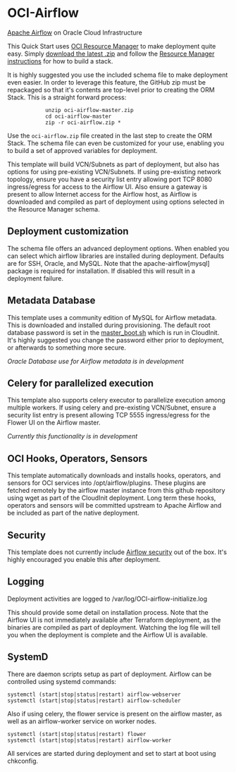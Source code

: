 # OCI-Airflow
[Apache Airflow](https://airflow.apache.org/) on Oracle Cloud Infrastructure

This Quick Start uses [OCI Resource Manager](https://docs.cloud.oracle.com/iaas/Content/ResourceManager/Concepts/resourcemanager.htm) to make deployment quite easy.  Simply [download the latest .zip](https://github.com/oracle-quickstart/oci-airflow/archive/master.zip) and follow the [Resource Manager instructions](https://docs.cloud.oracle.com/en-us/iaas/Content/ResourceManager/Tasks/managingstacksandjobs.htm) for how to build a stack.

It is highly suggested you use the included schema file to make deployment even easier.   In order to leverage this feature, the GitHub zip must be repackaged so that it's contents are top-level prior to creating the ORM Stack.  This is a straight forward process:

                unzip oci-airflow-master.zip
                cd oci-airflow-master
                zip -r oci-airflow.zip *

Use the `oci-airflow.zip` file created in the last step to create the ORM Stack.  The schema file can even be customized for your use, enabling you to build a set of approved variables for deployment.

This template will build VCN/Subnets as part of deployment, but also has options for using pre-existing VCN/Subnets.  If using pre-existing network topology, ensure you have a security list entry allowing port TCP 8080 ingress/egress for access to the Airflow UI.   Also ensure a gateway is present to allow Internet access for the Airflow host, as Airflow is downloaded and compiled as part of deployment using options selected in the Resource Manager schema.

## Deployment customization

The schema file offers an advanced deployment options.   When enabled you can select which airflow libraries are installed during deployment.   Defaults are for SSH, Oracle, and MySQL. Note that the apache-airflow[mysql] package is required for installation.   If disabled this will result in a deployment failure.

## Metadata Database

This template uses a community edition of MySQL for Airflow metadata.   This is downloaded and installed during provisioning.   The default root database password is set in the [master_boot.sh](https://github.com/oracle-quickstart/oci-airflow/blob/master/scripts/master_boot.sh#L256) which is run in CloudInit.  It's highly suggested you change the password either prior to deployment, or afterwards to something more secure.

*Oracle Database use for Airflow metadata is in development*

## Celery for parallelized execution

This template also supports celery executor to parallelize execution among multiple workers.  If using celery and pre-existing VCN/Subnet, ensure a security list entry is present allowing TCP 5555 ingress/egress for the Flower UI on the Airflow master.

*Currently this functionality is in development*

## OCI Hooks, Operators, Sensors

This template automatically downloads and installs hooks, operators, and sensors for OCI services into /opt/airflow/plugins.   These plugins are fetched remotely by the airflow master instance from this github repository using wget as part of the CloudInit deployment.   Long term these hooks, operators and sensors will be committed upstream to Apache Airflow and be included as part of the native deployment.

## Security
This template does not currently include [Airflow security](https://airflow.apache.org/docs/stable/security.html) out of the box.   It's highly encouraged you enable this after deployment.

## Logging

Deployment activities are logged to /var/log/OCI-airflow-initialize.log

This should provide some detail on installation process.  Note that the Airflow UI is not immediately available after Terraform deployment, as the binaries are compiled as part of deployment.   Watching the log file will tell you when the deployment is complete and the Airflow UI is available.

## SystemD 

There are daemon scripts setup as part of deployment.  Airflow can be controlled using systemd commands:

	systemctl (start|stop|status|restart) airflow-webserver
	systemctl (start|stop|status|restart) airflow-scheduler

Also if using celery, the flower service is present on the airflow master, as well as an airflow-worker service on worker nodes.

	systemctl (start|stop|status|restart) flower
	systemctl (start|stop|status|restart) airflow-worker

All services are started during deployment and set to start at boot using chkconfig.
